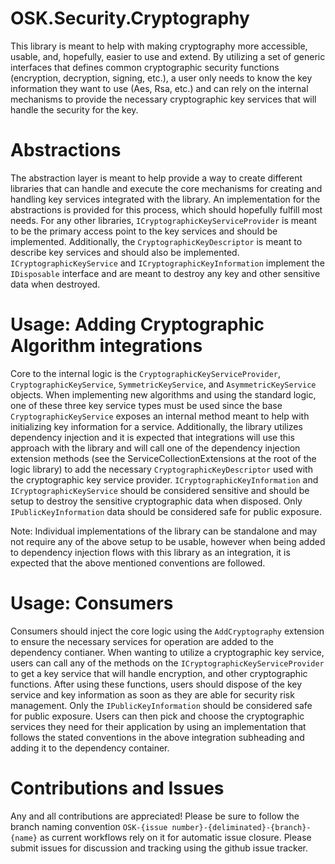 # OSK.Security.Cryptography
This library is meant to help with making cryptography more accessible, usable, and, hopefully, easier to use and extend. By utilizing a set of generic
interfaces that defines common cryptographic security functions (encryption, decryption, signing, etc.), a user only needs to know the key information 
they want to use (Aes, Rsa, etc.) and can rely on the internal mechanisms to provide the necessary cryptographic key services that will handle the
security for the key. 

# Abstractions
The abstraction layer is meant to help provide a way to create different libraries that can handle and execute the core mechanisms for creating and handling
key services integrated with the library. An implementation for the abstractions is provided for this process, which should hopefully fulfill most needs. 
For any other libraries, `ICryptographicKeyServiceProvider` is meant to be the primary access point to the key services and should be implemented. Additionally,
the `CryptographicKeyDescriptor` is meant to describe key services and should also be implemented. `ICryptographicKeyService` and `ICryptographicKeyInformation`
implement the `IDisposable` interface and are meant to destroy any key and other sensitive data when destroyed. 

# Usage: Adding Cryptographic Algorithm integrations
Core to the internal logic is the `CryptographicKeyServiceProvider`, `CryptographicKeyService`, `SymmetricKeyService`, and `AsymmetricKeyService`
objects. When implementing new algorithms and using the standard logic, one of these three key service types must be used since the base `CryptographicKeyService`
exposes an internal method meant to help with initializing key information for a service. Additionally, the library utilizes dependency injection and it
is expected that integrations will use this approach with the library and will call one of the dependency injection extension methods (see the ServiceCollectionExtensions at the root of the logic library)
to add the necessary `CryptographicKeyDescriptor` used with the cryptographic key service provider. `ICryptographicKeyInformation` and `ICryptographicKeyService` should be considered sensitive and should be
setup to destroy the sensitive cryptographic data when disposed. Only `IPublicKeyInformation` data should be considered safe for public exposure.

Note: Individual implementations of the library can be standalone and may not require any of the above setup to be usable, however when being added to
dependency injection flows with this library as an integration, it is expected that the above mentioned conventions are followed.

# Usage: Consumers
Consumers should inject the core logic using the `AddCryptography` extension to ensure the necessary services for operation are added to the dependency contianer.
When wanting to utilize a cryptographic key service, users can call any of the methods on the `ICryptographicKeyServiceProvider` to get a key service that will handle encryption, 
and other cryptographic functions. After using these functions, users should dispose of the key service and key information as soon as they are able for security risk management.
Only the `IPublicKeyInformation` should be considered safe for public exposure. Users can then pick and choose the cryptographic services they need for their application by using 
an implementation that follows the stated conventions in the above integration subheading and adding it to the dependency container.


# Contributions and Issues
Any and all contributions are appreciated! Please be sure to follow the branch naming convention `OSK-{issue number}-{deliminated}-{branch}-{name}` as current workflows rely on it for automatic issue closure.
Please submit issues for discussion and tracking using the github issue tracker.